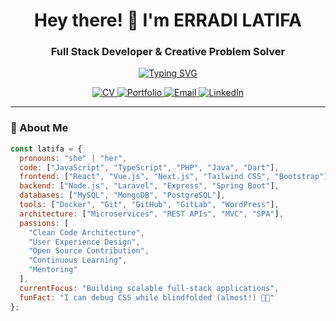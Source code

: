 <h1 align="center">Hey there! 👋 I'm ERRADI LATIFA</h1>

<h3 align="center">Full Stack Developer & Creative Problem Solver</h3>

<p align="center">
  <a href="https://github.com/Erradilatifa">
    <img src="https://readme-typing-svg.herokuapp.com?font=Fira+Code&weight=600&size=22&duration=4000&pause=1000&color=22C55E&center=true&vCenter=true&width=500&lines=Welcome+to+my+GitHub+Profile;Full+Stack+Web+Developer;React+%7C+Node.js+%7C+Laravel;Clean+Code+Enthusiast;Turning+Ideas+into+Reality" alt="Typing SVG">
  </a>
</p>

<p align="center">
  <a href="https://drive.google.com/file/d/1uAYUgMkpKZ9LRztXiCBcRvW0II8evTPn/view?usp=drive_link">
    <img src="https://img.shields.io/badge/📄_My_CV-1E40AF?style=for-the-badge&logo=googledrive&logoColor=white" alt="CV"/>
  </a>
  <a href="https://erradilatifa.github.io/myportfolio">
    <img src="https://img.shields.io/badge/🌐_Portfolio-15803D?style=for-the-badge&logo=netlify&logoColor=white" alt="Portfolio"/>
  </a>
  <a href="mailto:erradilatifa.dev@gmail.com">
    <img src="https://img.shields.io/badge/📧_Contact_Me-DC2626?style=for-the-badge&logo=gmail&logoColor=white" alt="Email"/>
  </a>
  <a href="https://linkedin.com/in/erradi-latifa">
    <img src="https://img.shields.io/badge/💼_LinkedIn-0A66C2?style=for-the-badge&logo=linkedin&logoColor=white" alt="LinkedIn"/>
  </a>
</p>

---

### 🚀 About Me

```javascript
const latifa = {
  pronouns: "she" | "her",
  code: ["JavaScript", "TypeScript", "PHP", "Java", "Dart"],
  frontend: ["React", "Vue.js", "Next.js", "Tailwind CSS", "Bootstrap"],
  backend: ["Node.js", "Laravel", "Express", "Spring Boot"],
  databases: ["MySQL", "MongoDB", "PostgreSQL"],
  tools: ["Docker", "Git", "GitHub", "GitLab", "WordPress"],
  architecture: ["Microservices", "REST APIs", "MVC", "SPA"],
  passions: [
    "Clean Code Architecture",
    "User Experience Design",
    "Open Source Contribution",
    "Continuous Learning",
    "Mentoring"
  ],
  currentFocus: "Building scalable full-stack applications",
  funFact: "I can debug CSS while blindfolded (almost!) 👩‍💻"
};
